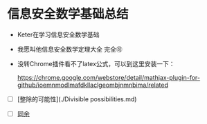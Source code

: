 # 信息安全数学基础总结

- Keter在学习信息安全数学基础

- 我愿叫他信息安全数学定理大全   完全🉑️

- 没转Chrome插件看不了latex公式，可以到这里安装一下：

  https://chrome.google.com/webstore/detail/mathjax-plugin-for-github/ioemnmodlmafdkllaclgeombjnmnbima/related

- [ ] [整除的可能性](./Divisible possibilities.md)
- [ ] [同余](./congruence.md)

